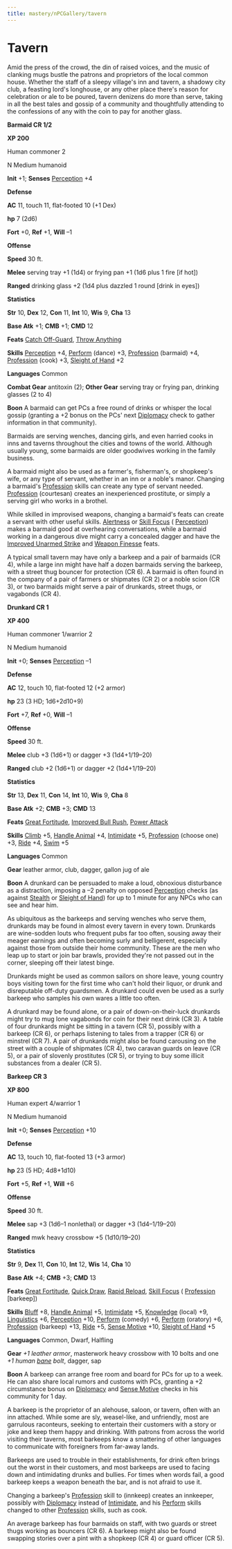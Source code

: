 ```yaml
---
title: mastery/nPCGallery/tavern
---
```

# Tavern

Amid the press of the crowd, the din of raised voices, and the music of clanking mugs bustle the patrons and proprietors of the local common house. Whether the staff of a sleepy village's inn and tavern, a shadowy city club, a feasting lord's longhouse, or any other place there's reason for celebration or ale to be poured, tavern denizens do more than serve, taking in all the best tales and gossip of a community and thoughtfully attending to the confessions of any with the coin to pay for another glass.

**Barmaid CR 1/2**

**XP 200**

Human commoner 2

N Medium humanoid

**Init** +1; **Senses** [Perception](../../skills/perception.md#_perception) +4

**Defense**

**AC** 11, touch 11, flat-footed 10 (+1 Dex)

**hp** 7 (2d6)

**Fort** +0, **Ref** +1, **Will** –1

**Offense**

**Speed** 30 ft.

**Melee** serving tray +1 (1d4) or frying pan +1 (1d6 plus 1 fire [if hot])

**Ranged** drinking glass +2 (1d4 plus dazzled 1 round [drink in eyes])

**Statistics**

**Str** 10, **Dex** 12, **Con** 11, **Int** 10, **Wis** 9, **Cha** 13

**Base Atk** +1; **CMB** +1; **CMD** 12

**Feats** [Catch Off-Guard](../../feats.md#_catch-off-guard), [Throw Anything](../../feats.md#_throw-anything)

**Skills** [Perception](../../skills/perception.md#_perception) +4, [Perform](../../skills/perform.md#_perform) (dance) +3, [Profession](../../skills/profession.md#_profession) (barmaid) +4, [Profession](../../skills/profession.md#_profession) (cook) +3, [Sleight of Hand](../../skills/sleightOfHand.md#_sleight-of-hand) +2

**Languages** Common

**Combat Gear** antitoxin (2); **Other Gear** serving tray or frying pan, drinking glasses (2 to 4)

**Boon** A barmaid can get PCs a free round of drinks or whisper the local gossip (granting a +2 bonus on the PCs' next [Diplomacy](../../skills/diplomacy.md#_diplomacy) check to gather information in that community).

Barmaids are serving wenches, dancing girls, and even harried cooks in inns and taverns throughout the cities and towns of the world. Although usually young, some barmaids are older goodwives working in the family business.

A barmaid might also be used as a farmer's, fisherman's, or shopkeep's wife, or any type of servant, whether in an inn or a noble's manor. Changing a barmaid's [Profession](../../skills/profession.md#_profession) skills can create any type of servant needed. [Profession](../../skills/profession.md#_profession) (courtesan) creates an inexperienced prostitute, or simply a serving girl who works in a brothel.

While skilled in improvised weapons, changing a barmaid's feats can create a servant with other useful skills. [Alertness](../../feats.md#_alertness) or [Skill Focus](../../feats.md#_skill-focus) ( [Perception](../../skills/perception.md#_perception)) makes a barmaid good at overhearing conversations, while a barmaid working in a dangerous dive might carry a concealed dagger and have the [Improved Unarmed Strike](../../feats.md#_improved-unarmed-strike) and [Weapon Finesse](../../feats.md#_weapon-finesse) feats.

A typical small tavern may have only a barkeep and a pair of barmaids (CR 4), while a large inn might have half a dozen barmaids serving the barkeep, with a street thug bouncer for protection (CR 6). A barmaid is often found in the company of a pair of farmers or shipmates (CR 2) or a noble scion (CR 3), or two barmaids might serve a pair of drunkards, street thugs, or vagabonds (CR 4).

**Drunkard CR 1**

**XP 400**

Human commoner 1/warrior 2

N Medium humanoid

**Init** +0; **Senses** [Perception](../../skills/perception.md#_perception) –1

**Defense**

**AC** 12, touch 10, flat-footed 12 (+2 armor)

**hp** 23 (3 HD; 1d6+2d10+9)

**Fort** +7, **Ref** +0, **Will** –1

**Offense**

**Speed** 30 ft.

**Melee** club +3 (1d6+1) or dagger +3 (1d4+1/19–20)

**Ranged** club +2 (1d6+1) or dagger +2 (1d4+1/19–20)

**Statistics**

**Str** 13, **Dex** 11, **Con** 14, **Int** 10, **Wis** 9, **Cha** 8

**Base Atk** +2; **CMB** +3; **CMD** 13

**Feats** [Great Fortitude](../../feats.md#_great-fortitude), [Improved Bull Rush](../../feats.md#_improved-bull-rush), [Power Attack](../../feats.md#_power-attack)

**Skills** [Climb](../../skills/climb.md#_climb) +5, [Handle Animal](../../skills/handleAnimal.md#_handle-animal) +4, [Intimidate](../../skills/intimidate.md#_intimidate) +5, [Profession](../../skills/profession.md#_profession) (choose one) +3, [Ride](../../skills/ride.md#_ride) +4, [Swim](../../skills/swim.md#_swim) +5

**Languages** Common

**Gear** leather armor, club, dagger, gallon jug of ale

**Boon** A drunkard can be persuaded to make a loud, obnoxious disturbance as a distraction, imposing a –2 penalty on opposed [Perception](../../skills/perception.md#_perception) checks (as against [Stealth](../../skills/stealth.md#_stealth) or [Sleight of Hand](../../skills/sleightOfHand.md#_sleight-of-hand)) for up to 1 minute for any NPCs who can see and hear him.

As ubiquitous as the barkeeps and serving wenches who serve them, drunkards may be found in almost every tavern in every town. Drunkards are wine-sodden louts who frequent pubs far too often, sousing away their meager earnings and often becoming surly and belligerent, especially against those from outside their home community. These are the men who leap up to start or join bar brawls, provided they're not passed out in the corner, sleeping off their latest binge.

Drunkards might be used as common sailors on shore leave, young country boys visiting town for the first time who can't hold their liquor, or drunk and disreputable off-duty guardsmen. A drunkard could even be used as a surly barkeep who samples his own wares a little too often.

A drunkard may be found alone, or a pair of down-on-their-luck drunkards might try to mug lone vagabonds for coin for their next drink (CR 3). A table of four drunkards might be sitting in a tavern (CR 5), possibly with a barkeep (CR 6), or perhaps listening to tales from a trapper (CR 6) or minstrel (CR 7). A pair of drunkards might also be found carousing on the street with a couple of shipmates (CR 4), two caravan guards on leave (CR 5), or a pair of slovenly prostitutes (CR 5), or trying to buy some illicit substances from a dealer (CR 5).

**Barkeep CR 3**

**XP 800**

Human expert 4/warrior 1

N Medium humanoid

**Init** +0; **Senses** [Perception](../../skills/perception.md#_perception) +10

**Defense**

**AC** 13, touch 10, flat-footed 13 (+3 armor)

**hp** 23 (5 HD; 4d8+1d10)

**Fort** +5, **Ref** +1, **Will** +6

**Offense**

**Speed** 30 ft.

**Melee** sap +3 (1d6–1 nonlethal) or dagger +3 (1d4–1/19–20)

**Ranged** mwk heavy crossbow +5 (1d10/19–20)

**Statistics**

**Str** 9, **Dex** 11, **Con** 10, **Int** 12, **Wis** 14, **Cha** 10

**Base Atk** +4; **CMB** +3; **CMD** 13

**Feats** [Great Fortitude](../../feats.md#_great-fortitude), [Quick Draw](../../feats.md#_quick-draw), [Rapid Reload](../../feats.md#_rapid-reload), [Skill Focus](../../feats.md#_skill-focus) ( [Profession](../../skills/profession.md#_profession) [barkeep])

**Skills** [Bluff](../../skills/bluff.md#_bluff) +8, [Handle Animal](../../skills/handleAnimal.md#_handle-animal) +5, [Intimidate](../../skills/intimidate.md#_intimidate) +5, [Knowledge](../../skills/knowledge.md#_knowledge) (local) +9, [Linguistics](../../skills/linguistics.md#_linguistics) +6, [Perception](../../skills/perception.md#_perception) +10, [Perform](../../skills/perform.md#_perform) (comedy) +6, [Perform](../../skills/perform.md#_perform) (oratory) +6, [Profession](../../skills/profession.md#_profession) (barkeep) +13, [Ride](../../skills/ride.md#_ride) +5, [Sense Motive](../../skills/senseMotive.md#_sense-motive) +10, [Sleight of Hand](../../skills/sleightOfHand.md#_sleight-of-hand) +5

**Languages** Common, Dwarf, Halfling

**Gear** _+1 leather armor_, masterwork heavy crossbow with 10 bolts and one _+1 human [bane](../../magicItems/weapons.md#_weapons-bane) bolt_, dagger, sap

**Boon** A barkeep can arrange free room and board for PCs for up to a week. He can also share local rumors and customs with PCs, granting a +2 circumstance bonus on [Diplomacy](../../skills/diplomacy.md#_diplomacy) and [Sense Motive](../../skills/senseMotive.md#_sense-motive) checks in his community for 1 day.

A barkeep is the proprietor of an alehouse, saloon, or tavern, often with an inn attached. While some are sly, weasel-like, and unfriendly, most are garrulous raconteurs, seeking to entertain their customers with a story or joke and keep them happy and drinking. With patrons from across the world visiting their taverns, most barkeeps know a smattering of other languages to communicate with foreigners from far-away lands.

Barkeeps are used to trouble in their establishments, for drink often brings out the worst in their customers, and most barkeeps are used to facing down and intimidating drunks and bullies. For times when words fail, a good barkeep keeps a weapon beneath the bar, and is not afraid to use it.

Changing a barkeep's [Profession](../../skills/profession.md#_profession) skill to (innkeep) creates an innkeeper, possibly with [Diplomacy](../../skills/diplomacy.md#_diplomacy) instead of [Intimidate](../../skills/intimidate.md#_intimidate), and his [Perform](../../skills/perform.md#_perform) skills changed to other [Profession](../../skills/profession.md#_profession) skills, such as cook.

An average barkeep has four barmaids on staff, with two guards or street thugs working as bouncers (CR 6). A barkeep might also be found swapping stories over a pint with a shopkeep (CR 4) or guard officer (CR 5).

